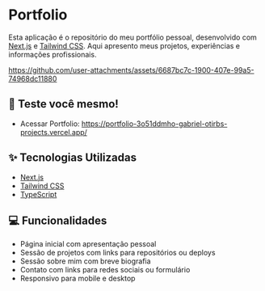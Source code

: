 # Portfolio

Esta aplicação é o repositório do meu portfólio pessoal, desenvolvido com [Next.js](https://nextjs.org/) e [Tailwind CSS](https://tailwindcss.com/). Aqui apresento meus projetos, experiências e informações profissionais.



https://github.com/user-attachments/assets/6687bc7c-1900-407e-99a5-74968dc11880



## 🚀 Teste você mesmo!
- Acessar Portfolio: https://portfolio-3o51ddmho-gabriel-otirbs-projects.vercel.app/

## ✨ Tecnologias Utilizadas
- [Next.js](https://nextjs.org/) 
- [Tailwind CSS](https://tailwindcss.com/)
- [TypeScript](https://www.typescriptlang.org/)

## 💻 Funcionalidades

- Página inicial com apresentação pessoal
- Sessão de projetos com links para repositórios ou deploys
- Sessão sobre mim com breve biografia
- Contato com links para redes sociais ou formulário
- Responsivo para mobile e desktop


